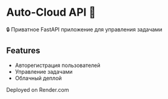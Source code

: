 # Auto-Cloud API 🚀

🔒 Приватное FastAPI приложение для управления задачами

## Features
- Авторегистрация пользователей
- Управление задачами
- Облачный деплой

Deployed on Render.com
